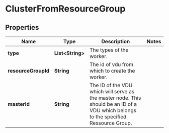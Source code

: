 
# ClusterFromResourceGroup

## Properties
Name | Type | Description | Notes
------------ | ------------- | ------------- | -------------
**type** | **List&lt;String&gt;** | The types of the worker. | 
**resourceGroupId** | **String** | The id of vdu from which to create the worker. | 
**masterId** | **String** | The ID of the VDU which will serve as the master node. This should be an ID of a VDU which belongs to the specified Ressource Group. | 



